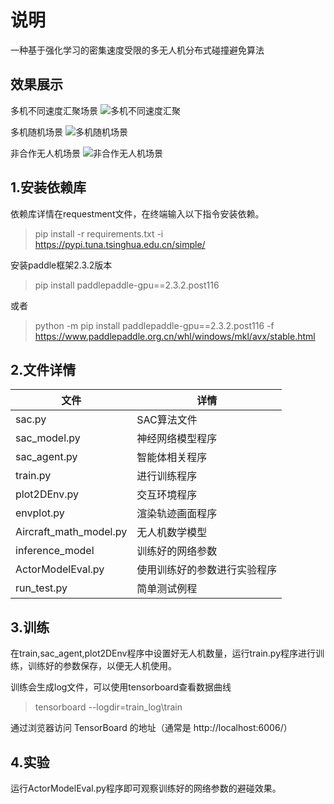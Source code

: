 # 说明
一种基于强化学习的密集速度受限的多无人机分布式碰撞避免算法
## 效果展示
多机不同速度汇聚场景
![多机不同速度汇聚](https://github.com/xiaobaigou233/DSC-RLCA/blob/main/pic/img_rl_diff_speed.gif)

多机随机场景
![多机随机场景](https://github.com/xiaobaigou233/DSC-RLCA/blob/main/pic/img_rl_random.gif)

非合作无人机场景
![非合作无人机场景](https://github.com/xiaobaigou233/DSC-RLCA/blob/main/pic/img_rl_circle_cross.gif)
## 1.安装依赖库
依赖库详情在requestment文件，在终端输入以下指令安装依赖。
>pip install -r requirements.txt -i https://pypi.tuna.tsinghua.edu.cn/simple/

安装paddle框架2.3.2版本
>pip install paddlepaddle-gpu==2.3.2.post116

或者
>python -m pip install paddlepaddle-gpu==2.3.2.post116 -f https://www.paddlepaddle.org.cn/whl/windows/mkl/avx/stable.html

## 2.文件详情

|文件|详情|
|------|----------|
|sac.py|SAC算法文件|
|sac_model.py|神经网络模型程序|
|sac_agent.py|智能体相关程序|
|train.py|进行训练程序|
|plot2DEnv.py|交互环境程序|
|envplot.py|渲染轨迹画面程序|
|Aircraft_math_model.py|无人机数学模型|
|inference_model|训练好的网络参数|
|ActorModelEval.py|使用训练好的参数进行实验程序|
|run_test.py|简单测试例程|


## 3.训练
在train,sac_agent,plot2DEnv程序中设置好无人机数量，运行train.py程序进行训练，训练好的参数保存，以便无人机使用。

训练会生成log文件，可以使用tensorboard查看数据曲线

>tensorboard --logdir=train_log\train

通过浏览器访问 TensorBoard 的地址（通常是 http://localhost:6006/）

## 4.实验
运行ActorModelEval.py程序即可观察训练好的网络参数的避碰效果。

